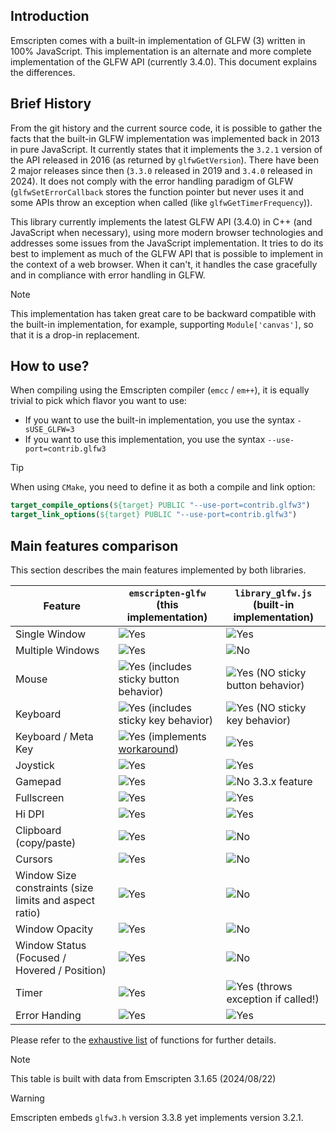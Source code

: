 ## Introduction

Emscripten comes with a built-in implementation of GLFW (3) written in 100% JavaScript.
This implementation is an alternate and more complete implementation of the GLFW API (currently 3.4.0).
This document explains the differences.


## Brief History

From the git history and the current source code, it is possible to gather the facts that the built-in GLFW 
implementation was implemented back in 2013 in pure JavaScript.
It currently states that it implements the `3.2.1` version of the API released in 2016 
(as returned by `glfwGetVersion`).
There have been 2 major releases since then (`3.3.0` released in 2019 and `3.4.0` released in 2024).
It does not comply with the error handling paradigm of GLFW (`glfwSetErrorCallback` stores the function pointer but 
never uses it and some APIs throw an exception when called (like `glfwGetTimerFrequency`)).

This library currently implements the latest GLFW API (3.4.0) in C++ (and JavaScript when necessary), 
using more modern browser technologies and addresses some issues from the JavaScript implementation.
It tries to do its best to implement as much of the GLFW API that is possible to implement in the context 
of a web browser. When it can't, it handles the case gracefully and in compliance with error handling in GLFW.

> [!NOTE]
> This implementation has taken great care to be backward compatible with the built-in implementation,
> for example, supporting `Module['canvas']`, so that it is a drop-in replacement.


## How to use?

When compiling using the Emscripten compiler (`emcc` / `em++`), it is equally trivial to pick which flavor you want 
to use:

* If you want to use the built-in implementation, you use the syntax `-sUSE_GLFW=3`
* If you want to use this implementation, you use the syntax `--use-port=contrib.glfw3`

> [!TIP]
> When using `CMake`, you need to define it as both a compile and link option:
> ```cmake
> target_compile_options(${target} PUBLIC "--use-port=contrib.glfw3")
> target_link_options(${target} PUBLIC "--use-port=contrib.glfw3")
> ```

## Main features comparison

This section describes the main features implemented by both libraries.

<table>
<thead>
<tr>
  <th>Feature</th>
  <th><code>emscripten-glfw</code><br>(this implementation)</th>
  <th><code>library_glfw.js</code><br>(built-in implementation)</th>
</tr>
</thead>
  <tbody>
  <tr>
    <td>Single Window</td>
    <td><img alt="Yes" src="https://img.shields.io/badge/Yes-00aa00"></td>
    <td><img alt="Yes" src="https://img.shields.io/badge/Yes-00aa00"></td>
  </tr>
  <tr>
    <td>Multiple Windows</td>
    <td><img alt="Yes" src="https://img.shields.io/badge/Yes-00aa00"></td>
    <td><img alt="No" src="https://img.shields.io/badge/No-aaaaaa"></td>
  </tr>
  <tr>
    <td>Mouse</td>
    <td><img alt="Yes" src="https://img.shields.io/badge/Yes-00aa00"> (includes sticky button behavior)</td>
    <td><img alt="Yes" src="https://img.shields.io/badge/Yes-00aa00"> (NO sticky button behavior)</td>
  </tr>
  <tr>
    <td>Keyboard</td>
    <td><img alt="Yes" src="https://img.shields.io/badge/Yes-00aa00"> (includes sticky key behavior)</td>
    <td><img alt="Yes" src="https://img.shields.io/badge/Yes-00aa00"> (NO sticky key behavior)</td>
  </tr>
  <tr>
    <td>Keyboard / Meta Key</td>
    <td><img alt="Yes" src="https://img.shields.io/badge/Yes-00aa00"> (implements <a href="Usage.md#the-problem-of-the-super-key">workaround</a>)</td>
    <td><img alt="Yes" src="https://img.shields.io/badge/Broken-aa0000"></td>
  </tr>
  <tr>
    <td>Joystick</td>
    <td><img alt="Yes" src="https://img.shields.io/badge/Yes-00aa00"></td>
    <td><img alt="Yes" src="https://img.shields.io/badge/Yes-00aa00"></td>
  </tr>
  <tr>
    <td>Gamepad</td>
    <td><img alt="Yes" src="https://img.shields.io/badge/Yes-00aa00"></td>
    <td><img alt="No" src="https://img.shields.io/badge/No-aaaaaa">  3.3.x feature</td>
  </tr>
  <tr>
    <td>Fullscreen</td>
    <td><img alt="Yes" src="https://img.shields.io/badge/Yes-00aa00"></td>
    <td><img alt="Yes" src="https://img.shields.io/badge/Yes-00aa00"></td>
  </tr>
  <tr>
    <td>Hi DPI</td>
    <td><img alt="Yes" src="https://img.shields.io/badge/Yes-00aa00"></td>
    <td><img alt="Yes" src="https://img.shields.io/badge/Yes-00aa00"></td>
  </tr>
  <tr>
    <td>Clipboard (copy/paste)</td>
    <td><img alt="Yes" src="https://img.shields.io/badge/Yes-00aa00"></td>
    <td><img alt="No" src="https://img.shields.io/badge/No-aaaaaa"></td>
  </tr>
  <tr>
    <td>Cursors</td>
    <td><img alt="Yes" src="https://img.shields.io/badge/Yes-00aa00"></td>
    <td><img alt="No" src="https://img.shields.io/badge/No-aaaaaa"></td>
  </tr>
  <tr>
    <td>Window Size constraints (size limits and aspect ratio)</td>
    <td><img alt="Yes" src="https://img.shields.io/badge/Yes-00aa00"></td>
    <td><img alt="No" src="https://img.shields.io/badge/No-aaaaaa"></td>
  </tr>
  <tr>
    <td>Window Opacity</td>
    <td><img alt="Yes" src="https://img.shields.io/badge/Yes-00aa00"></td>
    <td><img alt="No" src="https://img.shields.io/badge/No-aaaaaa"></td>
  </tr>
  <tr>
    <td>Window Status (Focused / Hovered / Position)</td>
    <td><img alt="Yes" src="https://img.shields.io/badge/Yes-00aa00"></td>
    <td><img alt="No" src="https://img.shields.io/badge/No-aaaaaa"></td>
  </tr>
  <tr>
    <td>Timer</td>
    <td><img alt="Yes" src="https://img.shields.io/badge/Yes-00aa00"></td>
    <td><img alt="Yes" src="https://img.shields.io/badge/Exception-aa0000"> (throws exception if called!)</td>
  </tr>
  <tr>
    <td>Error Handing</td>
    <td><img alt="Yes" src="https://img.shields.io/badge/Yes-00aa00"></td>
    <td><img alt="Yes" src="https://img.shields.io/badge/Broken-aa0000"></td>
  </tr>
  </tbody>
</table>

Please refer to the [exhaustive list](Usage.md#glfw-functions) of functions for further details.

> [!NOTE]
> This table is built with data from Emscripten 3.1.65 (2024/08/22)

> [!WARNING]
> Emscripten embeds `glfw3.h` version 3.3.8 yet implements version 3.2.1.
